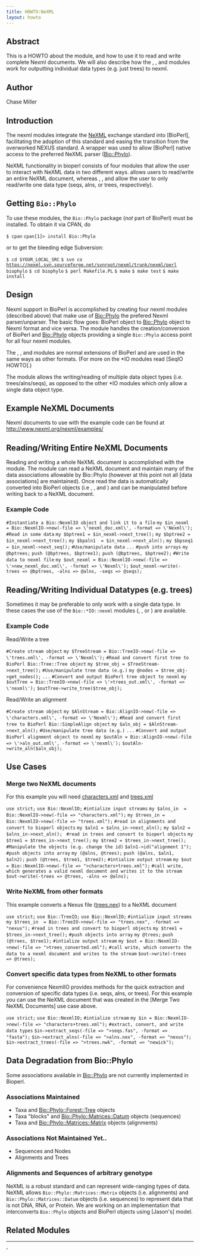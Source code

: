 ```yaml
---
title: HOWTO:NeXML
layout: howto
---
```


Abstract
--------

This is a HOWTO about the module, and how to use it to read and write complete Nexml documents. We will also describe how the , , and modules work for outputting individual data types (e.g. just trees) to nexml.

Author
------

Chase Miller

Introduction
------------

The nexml modules integrate the [NeXML](http://www.nexml.org/) exchange standard into [BioPerl], facilitating the adoption of this standard and easing the transition from the overworked NEXUS standard. A wrapper was used to allow [BioPerl] native access to the preferred NeXML parser ([Bio::Phylo](http://search.cpan.org/~rvosa/Bio-Phylo/)).

NeXML functionality in bioperl consists of four modules that allow the user to interact with NeXML data in two different ways. allows users to read/write an entire NeXML document, whereas , , and allow the user to only read/write one data type (seqs, alns, or trees, respectively).

Getting `Bio::Phylo`
--------------------

To use these modules, the `Bio::Phylo` package (*not* part of BioPerl) must be installed. To obtain it via CPAN, do

`$ cpan`
`cpan[1]> install Bio::Phylo`

or to get the bleeding edge Subversion:

`$ cd $YOUR_LOCAL_SRC`
`$ svn co `[`https://nexml.svn.sourceforge.net/svnroot/nexml/trunk/nexml/perl`](https://nexml.svn.sourceforge.net/svnroot/nexml/trunk/nexml/perl)` biophylo`
`$ cd biophylo`
`$ perl Makefile.PL`
`$ make`
`$ make test`
`$ make install`

Design
------

Nexml support in BioPerl is accomplished by creating four nexml modules (described above) that make use of [Bio::Phylo](http://search.cpan.org/dist/Bio-Phylo/) the prefered Nexml parser/unparser. The basic flow goes: BioPerl object to [Bio::Phylo](http://search.cpan.org/dist/Bio-Phylo/) object to Nexml format and vice versa. The module handles the creation/conversion of BioPerl and [Bio::Phylo](http://search.cpan.org/dist/Bio-Phylo/) objects providing a single `Bio::Phylo` access point for all four nexml modules.

The , , and modules are normal extensions of BioPerl and are used in the same ways as other formats. (For more on the \*IO modules read [SeqIO HOWTO].)

The module allows the writing/reading of multiple data object types (i.e. trees/alns/seqs), as opposed to the other \*IO modules which only allow a single data object type.

Example NeXML Documents
-----------------------

Nexml documents to use with the example code can be found at <http://www.nexml.org/nexml/examples/>

Reading/Writing Entire NeXML Documents
--------------------------------------

Reading and writing a whole NeXML document is accomplished with the module. The module can read a NeXML document and maintain many of the data associations allowable by Bio::Phylo (however at this point not all [data associations] are maintained). Once read the data is automatically converted into BioPerl objects (i.e , , and ) and can be manipulated before writing back to a NeXML document.

### Example Code

`#Instantiate a Bio::NexmlIO object and link it to a file`
`my $in_nexml = Bio::NexmlIO->new(-file => \'nexml_doc.xml\', -format => \'Nexml\');`
`#Read in some data`
`my $bptree1 = $in_nexml->next_tree();`
`my $bptree2 = $in_nexml->next_tree();`
`my $bpaln1  = $in_nexml->next_aln();`
`my $bpseq1  = $in_nexml->next_seq();`
`#Use/manipulate data`
`...`
`#push into arrays`
`my @bptrees;`
`push (@bptrees, $bptree1);`
`push (@bptrees, $bptree2);`
`#Write data to nexml file`
`my $out_nexml = Bio::NexmlIO->new(-file => \'>new_nexml_doc.xml\', -format => \'Nexml\');`
`$out_nexml->write(-trees => @bptrees, -alns => @alns, -seqs => @seqs);`

Reading/Writing Individual Datatypes (e.g. trees)
-------------------------------------------------

Sometimes it may be preferable to only work with a single data type. In these cases the use of the `Bio::*IO::nexml` modules (, , or ) are available.

### Example Code

Read/Write a tree

`#Create stream object`
`my $TreeStream = Bio::TreeIO->new(-file => \'trees.xml\', -format => \'Nexml\');`
`#Read and convert first tree to BioPerl Bio::Tree::Tree object`
`my $tree_obj = $TreeStream->next_tree();`
`#Use/manipulate tree data (e.g.)`
`my @nodes = $tree_obj->get_nodes();`
`...`
`#Convert and output BioPerl tree object to nexml`
`my $outTree = Bio::TreeIO->new(-file => \'>trees_out.xml\', -format => \'nexml\');`
`$outTree->write_tree($tree_obj);`

Read/Write an alignment

`#Create stream object`
`my $AlnStream = Bio::AlignIO->new(-file => \'characters.xml\', -format => \'Nexml\');`
`#Read and convert first tree to BioPerl Bio::SimpleAlign object`
`my $aln_obj = $AlnStream->next_aln();`
`#Use/manipulate tree data (e.g.)`
`...`
`#Convert and output BioPerl alignment object to nexml`
`my $outAln = Bio::AlignIO->new(-file => \'>aln_out.xml\', -format => \'nexml\');`
`$outAln->write_aln($aln_obj);`

Use Cases
---------

### Merge two NeXML documents

For this example you will need [characters.xml](http://www.nexml.org/nexml/examples/characters.xml) and [trees.xml](http://www.nexml.org/nexml/examples/trees.xml)

`use strict;`
`use Bio::NexmlIO;`
`#intialize input streams`
`my $alns_in  = Bio::NexmlIO->new(-file => "characters.xml");`
`my $trees_in = Bio::NexmlIO->new(-file => "trees.xml");`
`#read in alignments and convert to bioperl objects`
`my $aln1 = $alns_in->next_aln();`
`my $aln2 = $alns_in->next_aln(); `
`#read in trees and convert to bioperl objects`
`my $tree1 = $trees_in->next_tree();`
`my $tree2 = $trees_in->next_tree();`
`#Manipulate the objects (e.g. change the id)`
`$aln1->id("alignment 1");`
`#push objects into array`
`my (@alns, @trees);`
`push (@alns, $aln1, $aln2);`
`push (@trees, $tree1, $tree2);`
`#intialize output stream`
`my $out = Bio::NexmlIO->new(-file => ">characters+trees.xml");`
`#call write, which generates a valid nexml document and writes it to the stream`
`$out->write(-trees => @trees, -alns => @alns);`

### Write NeXML from other formats

This example converts a Nexus file ([trees.nex](http://www.bioperl.org/wiki/HOWTO:Nexml/trees.nex)) to a NeXML document

`use strict;`
`use Bio::TreeIO;`
`use Bio::NexmlIO;`
`#intialize input streams`
`my $trees_in  = Bio::TreeIO->new(-file => "trees.nex", -format => "nexus");`
`#read in trees and convert to bioperl objects`
`my $tree1 = $trees_in->next_tree();`
`#push objects into array`
`my @trees;`
`push (@trees, $tree1);`
`#intialize output stream`
`my $out = Bio::NexmlIO->new(-file => ">trees_converted.xml");`
`#call write, which converts the data to a nexml document and writes to the stream`
`$out->write(-trees => @trees);`

### Convert specific data types from NeXML to other formats

For convenience NexmlIO provides methods for the quick extraction and conversion of specific data types (i.e. seqs, alns, or trees). For this example you can use the NeXML document that was created in the [Merge Two NeXML Documents] use case above.

`use strict;`
`use Bio::NexmlIO;`
`#intialize stream`
`my $in = Bio::NexmlIO->new(-file => "characters+trees.xml");`
`#extract, convert, and write data types`
`$in->extract_seqs(-file => ">seqs.fas", -format => "fasta");`
`$in->extract_alns(-file => ">alns.nex", -format => "nexus");`
`$in->extract_trees(-file => ">trees.nwk", -format => "newick");`

Data Degradation from Bio::Phylo
--------------------------------

Some associations available in [Bio::Phylo](http://search.cpan.org/~rvosa/Bio-Phylo/) are not currently implemented in Bioperl.

### Associations Maintained

-   Taxa and [Bio::Phylo::Forest::Tree](http://search.cpan.org/~rvosa/Bio-Phylo/lib/Bio/Phylo/Forest/Tree.pm) objects
-   Taxa "blocks" and [Bio::Phylo::Matrices::Datum](http://search.cpan.org/~rvosa/Bio-Phylo/lib/Bio/Phylo/Matrices/Datum.pm) objects (sequences)
-   Taxa and [Bio::Phylo::Matrices::Matrix](http://search.cpan.org/~rvosa/Bio-Phylo/lib/Bio/Phylo/Matrices/Matrix.pm) objects (alignments)

### Associations Not Maintained Yet..

-   Sequences and Nodes
-   Alignments and Trees

### Alignments and Sequences of arbitrary genotype

NeXML is a robust standard and can represent wide-ranging types of data. NeXML allows `Bio::Phylo::Matrices::Matrix` objects (i.e. alignments) and `Bio::Phylo::Matrices::Datum` objects (i.e. sequences) to represent data that is not DNA, RNA, or Protein. We are working on an implementation that interconverts `Bio::Phylo` objects and BioPerl objects using [Jason's] model.

Related Modules
---------------

-   -   -   -   -   -   

'


